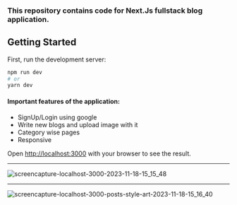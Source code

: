 ### This repository contains code for Next.Js fullstack blog application.

## Getting Started

First, run the development server:

```bash
npm run dev
# or
yarn dev
```

#### Important features of the application:
* SignUp/Login using google
* Write new blogs and upload image with it
* Category wise pages
* Responsive

Open [http://localhost:3000](http://localhost:3000) with your browser to see the result.
****
![screencapture-localhost-3000-2023-11-18-15_15_48](https://github.com/Shahreyar00/React_BlockchainWeb3_App/assets/70688937/5553e580-c556-4249-8f41-d6af41b0c3ff)
****
![screencapture-localhost-3000-posts-style-art-2023-11-18-15_16_40](https://github.com/Shahreyar00/React_BlockchainWeb3_App/assets/70688937/4653e2ae-326f-41c8-a32d-e4413bcee2ff)
